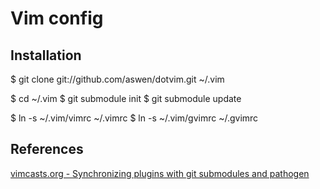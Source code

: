 Vim config
===========

Installation
------------

  $ git clone git://github.com/aswen/dotvim.git ~/.vim

  $ cd ~/.vim
  $ git submodule init
  $ git submodule update

  $ ln -s ~/.vim/vimrc ~/.vimrc
  $ ln -s ~/.vim/gvimrc ~/.gvimrc

References
----------

[vimcasts.org - Synchronizing plugins with git submodules and pathogen](http://vimcasts.org/episodes/synchronizing-plugins-with-git-submodules-and-pathogen/)
